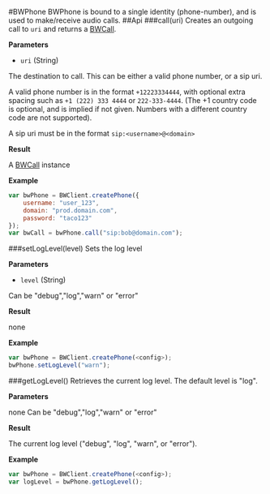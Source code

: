 #BWPhone
BWPhone is bound to a single identity (phone-number), and is used to make/receive audio calls.
##Api
###call(uri)
Creates an outgoing call to `uri` and returns a [BWCall](BWCall.md).

**Parameters**

* `uri` (String)

The destination to call. This can be either a valid phone number, or a sip uri.

A valid phone number is in the format `+12223334444`, with optional extra spacing such as `+1 (222) 333 4444` or `222-333-4444`. (The +1 country code is optional, and is implied if not given. Numbers with a different country code are not supported).

A sip uri must be in the format `sip:<username>@<domain>`

**Result**

A [BWCall](BWCall.md) instance


**Example**


```javascript
var bwPhone = BWClient.createPhone({
    username: "user_123",
    domain: "prod.domain.com",
    password: "taco123"
});
var bwCall = bwPhone.call("sip:bob@domain.com");
```
###setLogLevel(level)
Sets the log level

**Parameters**

* `level` (String)

Can be "debug","log","warn" or "error"

**Result**

none

**Example**
```javascript
var bwPhone = BWClient.createPhone(<config>);
bwPhone.setLogLevel("warn");

```

###getLogLevel()
Retrieves the current log level. The default level is "log".

**Parameters**

none
Can be "debug","log","warn" or "error"

**Result**

The current log level ("debug", "log", "warn", or "error"). 

**Example**
```javascript
var bwPhone = BWClient.createPhone(<config>);
var logLevel = bwPhone.getLogLevel();

```
